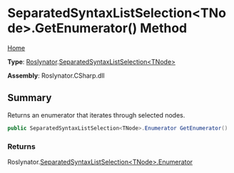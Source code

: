 # SeparatedSyntaxListSelection\<TNode>\.GetEnumerator\(\) Method

[Home](../../../README.md)

**Type**: [Roslynator](../../README.md)\.[SeparatedSyntaxListSelection\<TNode>](../README.md)

**Assembly**: Roslynator\.CSharp\.dll

## Summary

Returns an enumerator that iterates through selected nodes\.

```csharp
public SeparatedSyntaxListSelection<TNode>.Enumerator GetEnumerator()
```

### Returns

Roslynator\.[SeparatedSyntaxListSelection\<TNode>.Enumerator](../Enumerator/README.md)


